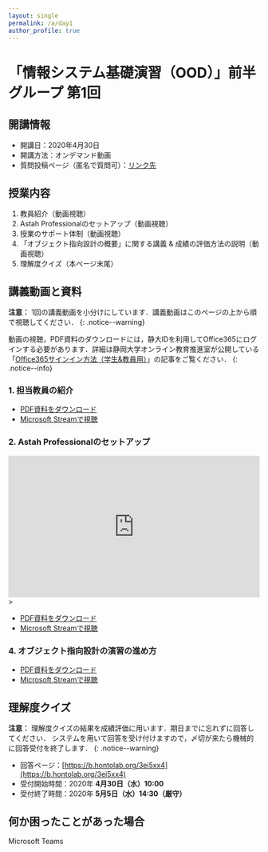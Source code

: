 ```yaml
---
layout: single
permalink: /a/day1
author_profile: true
---
```

# 「情報システム基礎演習（OOD）」前半グループ 第1回

## 開講情報

* 開講日：2020年4月30日
* 開講方法：オンデマンド動画
* 質問投稿ページ（匿名で質問可）：[リンク先]()


## 授業内容

1. 教員紹介（動画視聴）
2. Astah Professionalのセットアップ（動画視聴）
3. 授業のサポート体制（動画視聴）
4. 「オブジェクト指向設計の概要」に関する講義 & 成績の評価方法の説明（動画視聴）
5. 理解度クイズ（本ページ末尾）


## 講義動画と資料
**注意：** 1回の講義動画を小分けにしています．講義動画はこのページの上から順で視聴してください．
{: .notice--warning}

動画の視聴，PDF資料のダウンロードには，静大IDを利用してOffice365にログインする必要があります．詳細は静岡大学オンライン教育推進室が公開している「[Office365サインイン方法（学生&教員用）](https://wwp.shizuoka.ac.jp/online-education/office365%e3%82%b5%e3%82%a4%e3%83%b3%e3%82%a4%e3%83%b3%ef%bc%86-ms-stream%e8%a6%96%e8%81%b4%e6%96%b9%e6%b3%95%ef%bc%88%e5%ad%a6%e7%94%9f%e6%95%99%e5%93%a1%e7%94%a8%ef%bc%89/)」の記事をご覧ください．
{: .notice--info}


### 1. 担当教員の紹介


* [PDF資料をダウンロード](https://b.hontolab.org/2yMPyXE)
* [Microsoft Streamで視聴]()


### 2. Astah Professionalのセットアップ

<div style='max-width: 1280px'><div style='position: relative; padding-bottom: 56.25%; height: 0; overflow: hidden;'><iframe width="1280" height="720" src="https://web.microsoftstream.com/embed/video/34740ed3-d4ef-4f75-a482-88215718aeff?autoplay=false&amp;showinfo=true" allowfullscreen style="border:none; position: absolute; top: 0; left: 0; right: 0; bottom: 0; height: 100%; max-width: 100%;"></iframe></div></div>>

* [PDF資料をダウンロード](https://b.hontolab.org/2Xp1qcQ)
* [Microsoft Streamで視聴](https://b.hontolab.org/34uXW9Z)


### 4. オブジェクト指向設計の演習の進め方


* [PDF資料をダウンロード](https://b.hontolab.org/2UZVAwW)
* [Microsoft Streamで視聴]()




## 理解度クイズ

**注意：** 理解度クイズの結果を成績評価に用います．期日までに忘れずに回答してください．
システムを用いて回答を受け付けますので，〆切が来たら機械的に回答受付を終了します．
{: .notice--warning}

* 回答ページ：[https://b.hontolab.org/3ei5xx4](https://b.hontolab.org/3ei5xx4)
* 受付開始時間：2020年 **4月30日（水）10:00**
* 受付終了時間：2020年 **5月5日（水）14:30（厳守）**


## 何か困ったことがあった場合
Microsoft Teams



